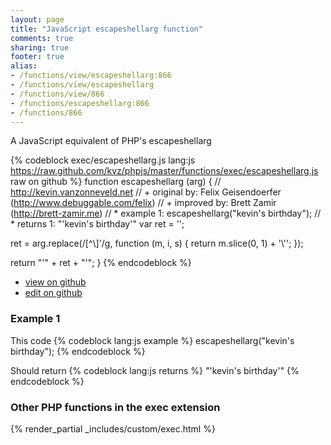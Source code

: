 ```yaml
---
layout: page
title: "JavaScript escapeshellarg function"
comments: true
sharing: true
footer: true
alias:
- /functions/view/escapeshellarg:866
- /functions/view/escapeshellarg
- /functions/view/866
- /functions/escapeshellarg:866
- /functions/866
---
```

<!-- Generated by Rakefile:build -->
A JavaScript equivalent of PHP's escapeshellarg

{% codeblock exec/escapeshellarg.js lang:js https://raw.github.com/kvz/phpjs/master/functions/exec/escapeshellarg.js raw on github %}
function escapeshellarg (arg) {
  // http://kevin.vanzonneveld.net
  // +   original by: Felix Geisendoerfer (http://www.debuggable.com/felix)
  // +   improved by: Brett Zamir (http://brett-zamir.me)
  // *     example 1: escapeshellarg("kevin's birthday");
  // *     returns 1: "'kevin\'s birthday'"
  var ret = '';

  ret = arg.replace(/[^\\]'/g, function (m, i, s) {
    return m.slice(0, 1) + '\\\'';
  });

  return "'" + ret + "'";
}
{% endcodeblock %}

 - [view on github](https://github.com/kvz/phpjs/blob/master/functions/exec/escapeshellarg.js)
 - [edit on github](https://github.com/kvz/phpjs/edit/master/functions/exec/escapeshellarg.js)

### Example 1
This code
{% codeblock lang:js example %}
escapeshellarg("kevin's birthday");
{% endcodeblock %}

Should return
{% codeblock lang:js returns %}
"'kevin\'s birthday'"
{% endcodeblock %}


### Other PHP functions in the exec extension
{% render_partial _includes/custom/exec.html %}
